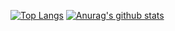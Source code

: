 [![Top Langs](https://github-readme-stats.vercel.app/api/top-langs/?username=danjesus)](https://github.com/anuraghazra/github-readme-stats)
[![Anurag's github stats](https://github-readme-stats.vercel.app/api?username=danjesus)](https://github.com/anuraghazra/github-readme-stats)
